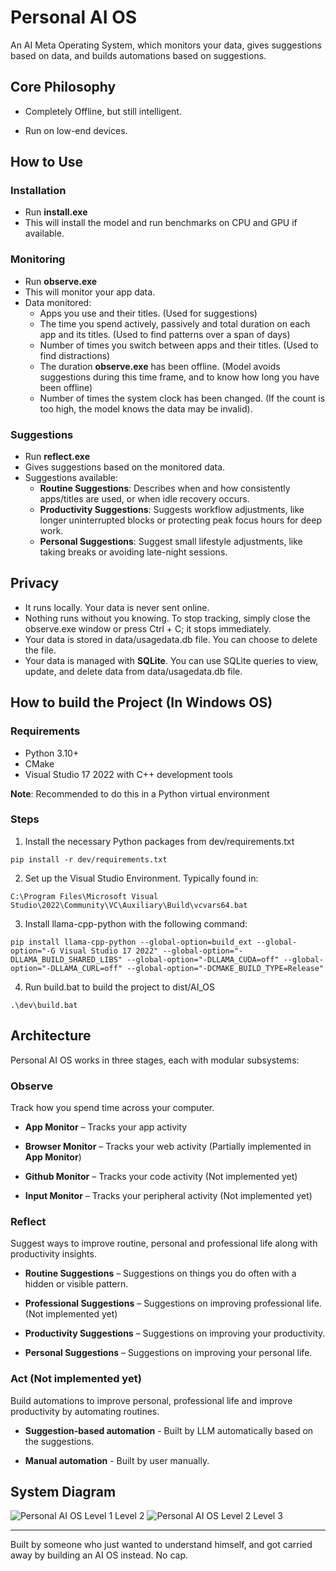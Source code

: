 # Personal AI OS

An AI Meta Operating System, which monitors your data, gives suggestions based on data, and builds automations based on suggestions.

## Core Philosophy

- Completely Offline, but still intelligent.

- Run on low-end devices.

## How to Use

### Installation

- Run **install.exe**
- This will install the model and run benchmarks on CPU and GPU if available.

### Monitoring

- Run **observe.exe**
- This will monitor your app data.
- Data monitored:
  - Apps you use and their titles. (Used for suggestions)
  - The time you spend actively, passively and total duration on each app and its titles. (Used to find patterns over a span of days)
  - Number of times you switch between apps and their titles. (Used to find distractions)
  - The duration **observe.exe** has been offline. (Model avoids suggestions during this time frame, and to know how long you have been offline)
  - Number of times the system clock has been changed. (If the count is too high, the model knows the data may be invalid).
 
### Suggestions

- Run **reflect.exe**
- Gives suggestions based on the monitored data.
- Suggestions available:
  - **Routine Suggestions**: Describes when and how consistently apps/titles are used, or when idle recovery occurs.
  - **Productivity Suggestions**: Suggests workflow adjustments, like longer uninterrupted blocks or protecting peak focus hours for deep work.
  - **Personal Suggestions**: Suggest small lifestyle adjustments, like taking breaks or avoiding late-night sessions.
 
## Privacy

- It runs locally. Your data is never sent online.
- Nothing runs without you knowing. To stop tracking, simply close the observe.exe window or press Ctrl + C; it stops immediately.
- Your data is stored in data/usagedata.db file. You can choose to delete the file.
- Your data is managed with **SQLite**. You can use SQLite queries to view, update, and delete data from data/usagedata.db file.

## How to build the Project (In Windows OS)

### Requirements

- Python 3.10+
- CMake
- Visual Studio 17 2022 with C++ development tools

**Note**: Recommended to do this in a Python virtual environment

### Steps

1. Install the necessary Python packages from dev/requirements.txt
``` shell
pip install -r dev/requirements.txt
```
2. Set up the Visual Studio Environment. Typically found in:
``` shell
C:\Program Files\Microsoft Visual Studio\2022\Community\VC\Auxiliary\Build\vcvars64.bat
```
3. Install llama-cpp-python with the following command:
``` shell
pip install llama-cpp-python --global-option=build_ext --global-option="-G Visual Studio 17 2022" --global-option="-DLLAMA_BUILD_SHARED_LIBS" --global-option="-DLLAMA_CUDA=off" --global-option="-DLLAMA_CURL=off" --global-option="-DCMAKE_BUILD_TYPE=Release"
```
4. Run build.bat to build the project to dist/AI_OS
``` shell
.\dev\build.bat
```

## Architecture

Personal AI OS works in three stages, each with modular subsystems:

### Observe

Track how you spend time across your computer.

- **App Monitor** – Tracks your app activity

- **Browser Monitor** – Tracks your web activity (Partially implemented in **App Monitor**)

- **Github Monitor** – Tracks your code activity (Not implemented yet)

- **Input Monitor** – Tracks your peripheral activity (Not implemented yet)

### Reflect

Suggest ways to improve routine, personal and professional life along with productivity insights.

- **Routine Suggestions** – Suggestions on things you do often with a hidden or visible pattern.

- **Professional Suggestions** – Suggestions on improving professional life. (Not implemented yet)

- **Productivity Suggestions** – Suggestions on improving your productivity.

- **Personal Suggestions** – Suggestions on improving your personal life.

### Act (Not implemented yet)

Build automations to improve personal, professional life and improve productivity by automating routines.

- **Suggestion-based automation** - Built by LLM automatically based on the suggestions.

- **Manual automation** - Built by user manually.

## System Diagram

![Personal AI OS Level 1 Level 2](https://github.com/user-attachments/assets/bab6660a-d8b3-452a-8055-88e2a008c7ce)
![Personal AI OS Level 2 Level 3](https://github.com/user-attachments/assets/074fb7f8-7a45-4915-8828-e1928393fdf2)

---

Built by someone who just wanted to understand himself, and got carried away by building an AI OS instead. No cap.

